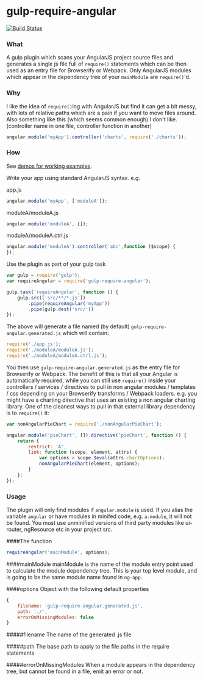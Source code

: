 gulp-require-angular
=========================

[![Build Status](https://travis-ci.org/fergaldoyle/gulp-require-angular.svg?branch=master)](https://travis-ci.org/fergaldoyle/gulp-require-angular)

### What
A gulp plugin which scans your AngularJS project  source files and generates a single js file full of `require()` statements which can be then used as an entry file for Browserify or Webpack. Only AngularJS modules which appear in the dependency tree of your `mainModule` are `require()`'d.

### Why
I like the idea of `require()`ing with AngularJS but find it can get a bit messy, with lots of relative paths which are a pain if you want to move files around. Also something like this (which seems common enough) I don't like. (controller name in one file, controller function in another)
```javascript	
angular.module('myApp').controller('charts', require('./charts'));
```

### How

See [demos for working examples](https://github.com/fergaldoyle/gulp-require-angular/tree/master/demo).

Write your app using standard AngularJS syntax. e.g.

app.js
```javascript
angular.module('myApp', ['moduleA']);
```	
moduleA/moduleA.js
```javascript
angular.module('moduleA', []);
```	
moduleA/moduleA.ctrl.js
```javascript
angular.module('moduleA').controller('abc',function ($scope) {
});
```

Use the plugin as part of your gulp task
```javascript
var gulp = require('gulp');
var requireAngular = require('gulp-require-angular');

gulp.task('requireAngular', function () {
	gulp.src(['src/**/*.js'])
        .pipe(requireAngular('myApp'))
        .pipe(gulp.dest('src/'))
});
```
The above will generate a file named (by default) `gulp-require-angular.generated.js` which will contain:
```javascript
require('./app.js');
require('./moduleA/moduleA.js');
require('./moduleA/moduleA.ctrl.js');
```
You then use `gulp-require-angular.generated.js` as the entry file for Browserify or Webpack.  The benefit of this is that all your Angular is automatically required, while you can still use `require()` inside your controllers / services / directives to pull in non angular modules / templates / css depending on your Browserify transforms / Webpack loaders. 
e.g. you might have a charting directive that uses an existing a non angular charting library. One of the cleanest ways to pull in that external library dependency is to `require()` it:
```javascript	
var nonAngularPieChart = require('./nonAngularPieChart');

angular.module('pieChart', []).directive('pieChart', function () {
	return {
		restrict: 'A',
		link: function (scope, element, attrs) {
			var options = scope.$eval(attrs.chartOptions);
			nonAngularPieChart(element, options);
		}
	};
});
```

### Usage
The plugin will only find modules if `angular.module` is used. If you alias the variable `angular` or have modules in minifed code, e.g.  `a.module`, it will not be found. You must use unminified versions of third party modules like ui-router, ngResource etc in your project src.

####The function
```javascript
requireAngular('mainModule', options);
```
####mainModule
mainModule is the name of the module entry point used to calculate the module dependency tree. This is your top level module, and is going to be the same module name found in `ng-app`.

####options
Object with the following default properties
```javascript
{		
    filename: 'gulp-require-angular.generated.js',
    path: './',
    errorOnMissingModules: false
}
```
#####filename
The name of the generated .js file

#####path
The base path to apply to the file paths in the require statements

#####errorOnMissingModules
When a module appears in the dependency tree, but cannot be found in a file, emit an error or not.

